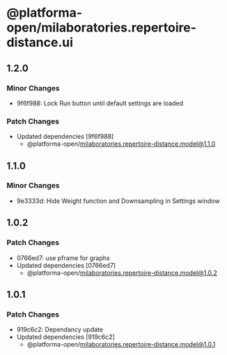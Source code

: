 # @platforma-open/milaboratories.repertoire-distance.ui

## 1.2.0

### Minor Changes

- 9f6f988: Lock Run button until default settings are loaded

### Patch Changes

- Updated dependencies [9f6f988]
  - @platforma-open/milaboratories.repertoire-distance.model@1.1.0

## 1.1.0

### Minor Changes

- 9e3333d: Hide Weight function and Downsampling in Settings window

## 1.0.2

### Patch Changes

- 0766ed7: use pframe for graphs
- Updated dependencies [0766ed7]
  - @platforma-open/milaboratories.repertoire-distance.model@1.0.2

## 1.0.1

### Patch Changes

- 919c6c2: Dependancy update
- Updated dependencies [919c6c2]
  - @platforma-open/milaboratories.repertoire-distance.model@1.0.1
